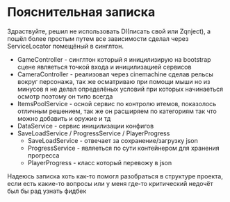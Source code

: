# Пояснительная записка

Здраствуйте, решил не использовать DI(писать свой или Zqnject), а пошёл более простым путем все зависимости сделал через ServiceLocator помещёный в синглтон.

* GameController - синглтон который я иницилизирую на bootstrap сцене являеться точкой входа и иницилизацией сервисов
* CameraController - реализовал через cinemachine сделав рельсы вокруг персонажа, так же осматриваю при помощи мыши но из минусов я не делал определёных условий при которых начинаеться осмотр поэтому он типо всегда
* ItemsPoolService - осной сервис по контролю итемов, показолось отличным решением, так же он расширяем по категориям так что можно добавить и оружие и тд
* DataService - сервис иницилизации конфигов
* SaveLoadService / ProgressService / PlayerProgress
   - SaveLoadService - отвечает за сохранение/загрузку json
   - ProgressService - являеться по сути контейнером для хранения прогресса
   - PlayerProgress - класс который перевожу в json

 Надеюсь записка хоть как-то помогл разобраться в структуре проекта, если есть какие-то вопросы или у меня где-то критический недочёт был бы рад узнать фидбек
